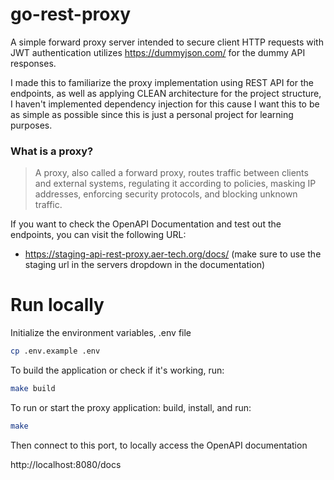 # go-rest-proxy
A simple forward proxy server intended to secure client HTTP requests with JWT authentication utilizes https://dummyjson.com/ for the dummy API responses.

I made this to familiarize the proxy implementation using REST API for the endpoints, as well as applying CLEAN architecture for the project structure, I haven't implemented dependency injection for this cause I want this to be as simple as possible since this is just a personal project for learning purposes.

### What is a proxy?
> A proxy, also called a forward proxy, routes traffic between clients and external systems, regulating it according to policies, masking IP addresses, enforcing security protocols, and blocking unknown traffic.



If you want to check the OpenAPI Documentation and test out the endpoints, you can visit the following URL: 
- https://staging-api-rest-proxy.aer-tech.org/docs/
(make sure to use the staging url in the servers dropdown in the documentation)

# Run locally

Initialize the environment variables, .env file

```bash
cp .env.example .env
```

To build the application or check if it's working, run:

```bash
make build
```

To run or start the proxy application: build, install, and run:

```bash
make 
```

Then connect to this port, to locally access the OpenAPI documentation

http://localhost:8080/docs



